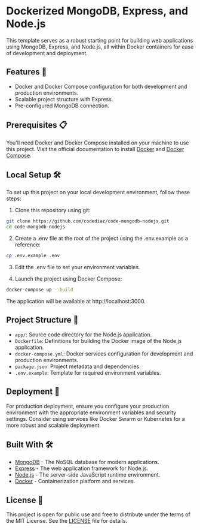 # Dockerized MongoDB, Express, and Node.js

This template serves as a robust starting point for building web applications using MongoDB, Express, and Node.js, all within Docker containers for ease of development and deployment.

## Features 🌟

- Docker and Docker Compose configuration for both development and production environments.
- Scalable project structure with Express.
- Pre-configured MongoDB connection.

## Prerequisites 📋

You'll need Docker and Docker Compose installed on your machine to use this project. Visit the official documentation to install [Docker](https://docs.docker.com/get-docker/) and [Docker Compose](https://docs.docker.com/compose/install/).

## Local Setup 🛠

To set up this project on your local development environment, follow these steps:

1. Clone this repository using git:

```bash
git clone https://github.com/codediaz/code-mongodb-nodejs.git
cd code-mongodb-nodejs
```

2. Create a .env file at the root of the project using the .env.example as a reference:

```bash
cp .env.example .env
```

3. Edit the .env file to set your environment variables.

4. Launch the project using Docker Compose:
```bash
docker-compose up --build
```
The application will be available at http://localhost:3000.

## Project Structure 📁
 - `app/`: Source code directory for the Node.js application.
- `Dockerfile`: Definitions for building the Docker image of the Node.js application.
- `docker-compose.yml`: Docker services configuration for development and production environments.
- `package.json`: Project metadata and dependencies.
- `.env.example`: Template for required environment variables.

## Deployment 🚀
For production deployment, ensure you configure your production environment with the appropriate environment variables and security settings. Consider using services like Docker Swarm or Kubernetes for a more robust and scalable deployment.

## Built With 🛠️
- [MongoDB](https://www.mongodb.com/es) - The NoSQL database for modern applications.
- [Express](https://expressjs.com/) - The web application framework for Node.js.
- [Node.js](https://nodejs.org/en) - The server-side JavaScript runtime environment.
- [Docker](https://www.docker.com/) - Containerization platform and services.

## License 📜
This project is open for public use and free to distribute under the terms of the MIT License. See the [LICENSE](https://github.com/codediaz/code-mongodb-nodejs/blob/main/LICENSE) file for details.


